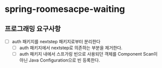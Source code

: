 # spring-roomesacpe-waiting

## 프로그래밍 요구사항
- [ ] auth 패키지를 nextstep 패키지로부터 분리한다
  - [ ] auth 패키지에서 nextstep로 의존하는 부분을 제거한다.
  - [ ] auth 패키지 내에서 스프가링 빈으로 사용되던 객체를 Component Scan이 아닌 Java Configuration으로 빈 등록한다.